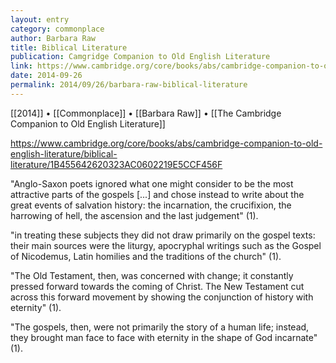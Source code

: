 ```yaml
---
layout: entry
category: commonplace
author: Barbara Raw
title: Biblical Literature
publication: Camgridge Companion to Old English Literature
link: https://www.cambridge.org/core/books/abs/cambridge-companion-to-old-english-literature/biblical-literature/1B455642620323AC0602219E5CCF456F
date: 2014-09-26
permalink: 2014/09/26/barbara-raw-biblical-literature
---
```


[[2014]] • [[Commonplace]] • [[Barbara Raw]] • [[The Cambridge Companion to Old English Literature]]

https://www.cambridge.org/core/books/abs/cambridge-companion-to-old-english-literature/biblical-literature/1B455642620323AC0602219E5CCF456F

"Anglo-Saxon poets ignored what one might consider to be the most attractive parts of the gospels [...] and chose instead to write about the great events of salvation history: the incarnation, the crucifixion, the harrowing of hell, the ascension and the last judgement" (1). 

"in treating these subjects they did not draw primarily on the gospel texts: their main sources were the liturgy, apocryphal writings such as the Gospel of Nicodemus, Latin homilies and the traditions of the church" (1).

"The Old Testament, then, was concerned with change; it constantly pressed forward towards the coming of Christ. The New Testament cut across this forward movement by showing the conjunction of history with eternity" (1).

"The gospels, then, were not primarily the story of a human life; instead, they brought man face to face with eternity in the shape of God incarnate" (1).

